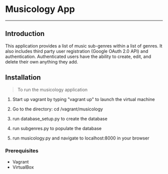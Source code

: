 # Musicology App
---

## Introduction

This application provides a list of music sub-genres within a list of genres. It also includes third party user registration (Google OAuth 2.0 API) and authentication. Authenticated users have the ability to create, edit, and delete their own anything they add.


## Installation

> To run the musicology application

1. Start up vagrant by typing "vagrant up" to launch the virtual machine

2. Go to the directory: cd /vagrant/musicology

3. run database_setup.py to create the database

4. run subgenres.py to populate the database

5. run musicology.py and navigate to localhost:8000 in your browser


### Prerequisites

- Vagrant
- VirtualBox
